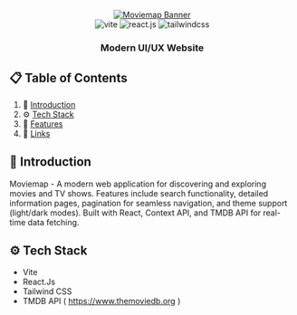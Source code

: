 <div align="center">
   <br />
    <a href="https://moviemap-pro.netlify.app" target="_blank">
      <img src="https://tools.corenexis.com/image/cnxm/Q25/01/1615d7471c.webp" alt="Moviemap Banner">
    </a>
  <br />
   
  <div>
    <img src="https://img.shields.io/badge/-Vite-black?style=for-the-badge&logoColor=white&logo=vite&color=646CFF" alt="vite" />
    <img src="https://img.shields.io/badge/-React_JS-black?style=for-the-badge&logoColor=white&logo=react&color=61DAFB" alt="react.js" />
    <img src="https://img.shields.io/badge/-Tailwind_CSS-black?style=for-the-badge&logoColor=white&logo=tailwindcss&color=06B6D4" alt="tailwindcss" />
  </div>

  <h3 align="center">Modern UI/UX Website</h3>
</div>


## 📋 <a name="table">Table of Contents</a>

1. 🤖 [Introduction](#introduction)
2. ⚙️ [Tech Stack](#tech-stack)
3. 🔋 [Features](#features)
6. 🔗 [Links](#links)


## <a name="introduction">🤖 Introduction</a>

Moviemap - A modern web application for discovering and exploring movies and TV shows. Features include search functionality, detailed information pages, pagination for seamless navigation, and theme support (light/dark modes). Built with React, Context API, and TMDB API for real-time data fetching.

## <a name="tech-stack">⚙️ Tech Stack</a>

- Vite
- React.Js
- Tailwind CSS
- TMDB API ( https://www.themoviedb.org ) 
